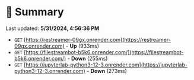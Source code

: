 # 📖 Summary
Last updated: **5/31/2024, 4:56:36 PM**

- `GET` [https://restreamer-09gx.onrender.com](https://restreamer-09gx.onrender.com) - **Up** (933ms)
- `GET` [https://filestreambot-b5k6.onrender.com/](https://filestreambot-b5k6.onrender.com/) - **Down** (255ms)
- `GET` [https://jupyterlab-python3-12-3.onrender.com](https://jupyterlab-python3-12-3.onrender.com) - **Down** (273ms)

